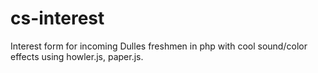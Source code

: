 # cs-interest

Interest form for incoming Dulles freshmen in php with cool sound/color effects using howler.js, paper.js.
